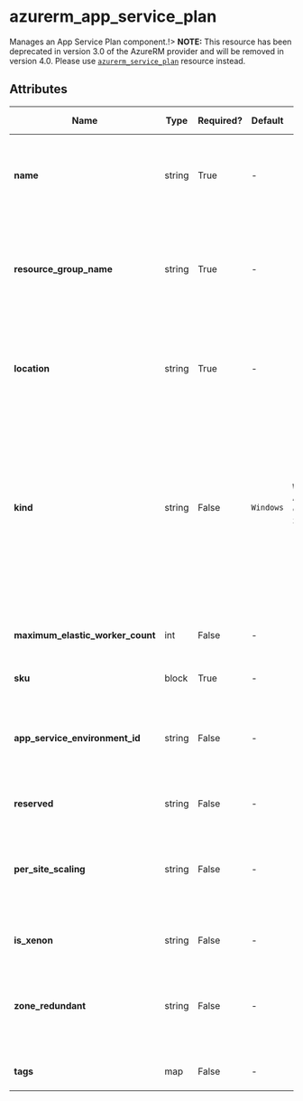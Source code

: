 # azurerm_app_service_plan

Manages an App Service Plan component.!> **NOTE:** This resource has been deprecated in version 3.0 of the AzureRM provider and will be removed in version 4.0. Please use [`azurerm_service_plan`](https://registry.terraform.io/providers/hashicorp/azurerm/latest/docs/resources/service_plan) resource instead.

## Attributes

| Name | Type | Required? | Default  | possible values | Description |
| ---- | ---- | --------- | -------- | ----------- | ----------- |
| **name** | string | True | -  |  -  | Specifies the name of the App Service Plan component. Changing this forces a new resource to be created. | 
| **resource_group_name** | string | True | -  |  -  | The name of the resource group in which to create the App Service Plan component. Changing this forces a new resource to be created. | 
| **location** | string | True | -  |  -  | Specifies the supported Azure location where the resource exists. Changing this forces a new resource to be created. | 
| **kind** | string | False | `Windows`  |  `Windows`, `App`, `Linux`, `elastic`, `xenon`, `FunctionApp`  | The kind of the App Service Plan to create. Possible values are `Windows` (also available as `App`), `Linux`, `elastic` (for Premium Consumption), `xenon` and `FunctionApp` (for a Consumption Plan). Defaults to `Windows`. Changing this forces a new resource to be created. | 
| **maximum_elastic_worker_count** | int | False | -  |  -  | The maximum number of total workers allowed for this ElasticScaleEnabled App Service Plan. | 
| **sku** | block | True | -  |  -  | A `sku` block. | 
| **app_service_environment_id** | string | False | -  |  -  | The ID of the App Service Environment where the App Service Plan should be located. Changing forces a new resource to be created. | 
| **reserved** | string | False | -  |  -  | Is this App Service Plan `Reserved`. | 
| **per_site_scaling** | string | False | -  |  -  | Can Apps assigned to this App Service Plan be scaled independently? If set to `false` apps assigned to this plan will scale to all instances of the plan. | 
| **is_xenon** | string | False | -  |  -  | Whether to create a xenon App Service Plan. | 
| **zone_redundant** | string | False | -  |  -  | Specifies if the App Service Plan should be Zone Redundant. Changing this forces a new resource to be created. | 
| **tags** | map | False | -  |  -  | A mapping of tags to assign to the resource. | 

